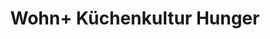 ---
title: "Wohn+ Küchenkultur Hunger"
url: /ottendorf-okrilla/wohn-kuechenkultur-hunger/
shop: Küchen
---